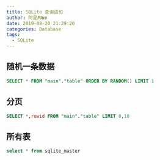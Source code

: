 ```yaml
---
title: SQLite 查询语句
author: 阿星𝑷𝒍𝒖𝒔
date: 2019-08-20 21:29:20
categories: Database
tags:
  - SQLite
---
```


## 随机一条数据

```sql
SELECT * FROM "main"."table" ORDER BY RANDOM() LIMIT 1
```

## 分页

```sql
SELECT *,rowid FROM "main"."table" LIMIT 0,10
```

## 所有表

```sql
select * from sqlite_master
```

